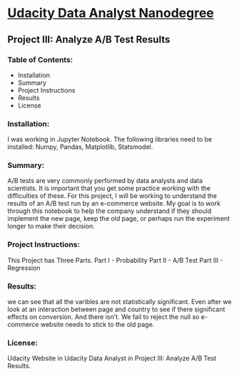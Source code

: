 # **[Udacity Data Analyst Nanodegree](https://www.udacity.com/course/data-analyst-nanodegree--nd002)**
## **Project III: Analyze A/B Test Results**
### Table of Contents:
- Installation
- Summary
- Project Instructions
- Results
- License
### Installation:
I was working in Jupyter Notebook. The following libraries need to be installed: Numpy, Pandas, Matplotlib, Statsmodel.
### Summary:
A/B tests are very commonly performed by data analysts and data scientists. It is important that you get some practice working with the difficulties of these.
For this project, I will be working to understand the results of an A/B test run by an e-commerce website. My goal is to work through this notebook to help the company understand if they should implement the new page, keep the old page, or perhaps run the experiment longer to make their decision.
### Project Instructions:
This Project has Three Parts.
Part I - Probability
Part II - A/B Test
Part III - Regression
### Results:
we can see that all the varibles are not statistically significant. Even after we look at an interaction between page and country to see if there significant effects on conversion. And there isn't. We fail to reject the null so e-commerce website needs to stick to the old page.
### License:
Udacity Website in Udacity Data Analyst in Project III: Analyze A/B Test Results.
